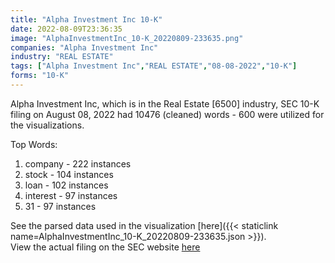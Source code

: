 ```yaml
---
title: "Alpha Investment Inc 10-K"
date: 2022-08-09T23:36:35
image: "AlphaInvestmentInc_10-K_20220809-233635.png"
companies: "Alpha Investment Inc"
industry: "REAL ESTATE"
tags: ["Alpha Investment Inc","REAL ESTATE","08-08-2022","10-K"]
forms: "10-K"
---
```

Alpha Investment Inc, which is in the Real Estate [6500] industry, SEC 10-K filing on August 08, 2022 had 10476 (cleaned) words - 600 were utilized for the visualizations.

Top Words:
1. company - 222 instances
2. stock - 104 instances
3. loan - 102 instances
4. interest - 97 instances
5. 31 - 97 instances


See the parsed data used in the visualization [here]({{< staticlink name=AlphaInvestmentInc_10-K_20220809-233635.json >}}).  
View the actual filing on the SEC website [here](https://www.sec.gov/Archives/edgar/data/1616736/0001515971-22-000147.txt)